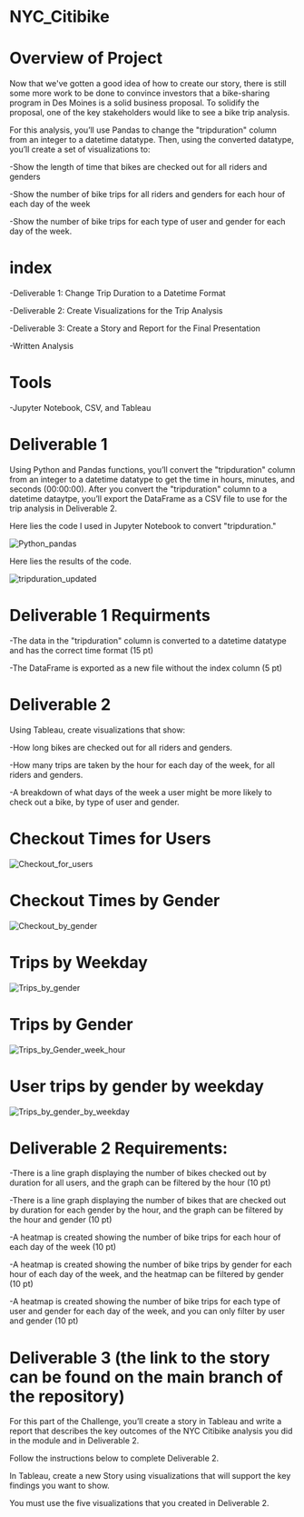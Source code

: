 # NYC_Citibike

# Overview of Project 

Now that we've gotten a good idea of how to create our story, there is still some more work to be done to convince investors that a bike-sharing program in Des Moines is a solid business proposal. To solidify the proposal, one of the key stakeholders would like to see a bike trip analysis.

For this analysis, you’ll use Pandas to change the "tripduration" column from an integer to a datetime datatype. Then, using the converted datatype, you’ll create a set of visualizations to:

-Show the length of time that bikes are checked out for all riders and genders

-Show the number of bike trips for all riders and genders for each hour of each day of the week

-Show the number of bike trips for each type of user and gender for each day of the week.

# index 

-Deliverable 1: Change Trip Duration to a Datetime Format

-Deliverable 2: Create Visualizations for the Trip Analysis

-Deliverable 3: Create a Story and Report for the Final Presentation

-Written Analysis

# Tools

-Jupyter Notebook, CSV, and Tableau

# Deliverable 1

Using Python and Pandas functions, you’ll convert the "tripduration" column from an integer to a datetime datatype to get the time in hours, minutes, and seconds (00:00:00). After you convert the "tripduration" column to a datetime dataytpe, you’ll export the DataFrame as a CSV file to use for the trip analysis in Deliverable 2.

Here lies the code I used in Jupyter Notebook to convert "tripduration."

![Python_pandas](https://user-images.githubusercontent.com/89880015/145671743-e3bc1905-6675-48c4-8369-eb11033ff0e4.PNG)

Here lies the results of the code.

![tripduration_updated](https://user-images.githubusercontent.com/89880015/145671825-342faec0-35ca-4e8f-afae-df9255e02541.PNG)

# Deliverable 1 Requirments 

-The data in the "tripduration" column is converted to a datetime datatype and has the correct time format (15 pt)

-The DataFrame is exported as a new file without the index column (5 pt) 

# Deliverable 2

Using Tableau, create visualizations that show:

-How long bikes are checked out for all riders and genders.

-How many trips are taken by the hour for each day of the week, for all riders and genders.

-A breakdown of what days of the week a user might be more likely to check out a bike, by type of user and gender.

# Checkout Times for Users

![Checkout_for_users](https://user-images.githubusercontent.com/89880015/145672009-237ec51a-3371-49de-bfdc-f5a7c408cb13.PNG)

# Checkout Times by Gender

![Checkout_by_gender](https://user-images.githubusercontent.com/89880015/145672018-3ad02d48-c4fa-42db-9026-6b8e2f6588f7.PNG)

# Trips by Weekday

![Trips_by_gender](https://user-images.githubusercontent.com/89880015/145672035-dfdfebd2-0a4e-45e1-92ef-49d6479045a7.PNG)

# Trips by Gender

![Trips_by_Gender_week_hour](https://user-images.githubusercontent.com/89880015/145672053-85dd6d75-93ba-4d1d-bfdb-04e475f371c4.PNG)

# User trips by gender by weekday

![Trips_by_gender_by_weekday](https://user-images.githubusercontent.com/89880015/145672068-91a26e0f-4283-4dda-ae9f-48750e10cfbe.PNG)

# Deliverable 2 Requirements:

-There is a line graph displaying the number of bikes checked out by duration for all users, and the graph can be filtered by the hour (10 pt)

-There is a line graph displaying the number of bikes that are checked out by duration for each gender by the hour, and the graph can be filtered by the hour and gender (10 pt)

-A heatmap is created showing the number of bike trips for each hour of each day of the week (10 pt)

-A heatmap is created showing the number of bike trips by gender for each hour of each day of the week, and the heatmap can be filtered by gender (10 pt)

-A heatmap is created showing the number of bike trips for each type of user and gender for each day of the week, and you can only filter by user and gender (10 pt)

# Deliverable 3 (the link to the story can be found on the main branch of the repository)

For this part of the Challenge, you’ll create a story in Tableau and write a report that describes the key outcomes of the NYC Citibike analysis you did in the module and in Deliverable 2.

Follow the instructions below to complete Deliverable 2.

In Tableau, create a new Story using visualizations that will support the key findings you want to show.

You must use the five visualizations that you created in Deliverable 2.






